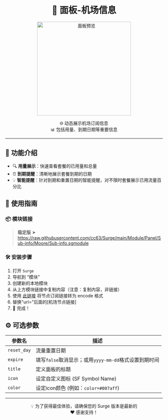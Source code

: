 <div align="center">

# 🚀 面板-机场信息

<img src="https://raw.githubusercontent.com/cc63/Surge/main/Module/Panel/Sub-info/Moore/Sub-info.PNG" width="300" alt="面板预览">
<br>

🌐 动态展示机场订阅信息
<br>
📊 包括用量、到期日期等重要信息

---

</div>

## 🌟 功能介绍

- 🔍 **用量展示**：快速查看套餐的已用量和总量
- ⏰ **到期提醒**：清晰地展示套餐到期的日期
- 💡 **智能提醒**：针对到期和重置日期的智能提醒，对不限时套餐展示已用流量百分比

## 🚀 使用指南

### 📦 模块链接

> **稳定版** ➤ https://raw.githubusercontent.com/cc63/Surge/main/Module/Panel/Sub-info/Moore/Sub-info.sgmodule

### 🛠 安装步骤

1. 打开 `Surge`
2. 导航到 “模块”
3. 创建新的本地模块
4. 从上方模块链接中复制内容（注意：复制内容，非链接）
5. 使用 [此链接](https://www.urlencoder.org/zh/) 将节点订阅链接转为 encode 格式
6. 替换"url="后面的[机场节点链接]
7. 🎉 完成！

## ⚙️ 可选参数

| 参数名     | 描述                                         |
|-----------|---------------------------------------------|
| `reset_day` | 流量重置日期                                 |
| `expire`   | 填写`false`取消显示；或用`yyyy-mm-dd`格式设置到期时间 |
| `title`    | 定义面板的标题                                 |
| `icon`     | 设定自定义图标 (SF Symbol Name)                    |
| `color`    | 设定icon颜色 (例如：`color=#007aff`)            |

<div align="center">

---

💡 为了获得最佳体验，请确保您的 Surge 版本是最新的
<br>
❤️ 感谢支持！

</div>

